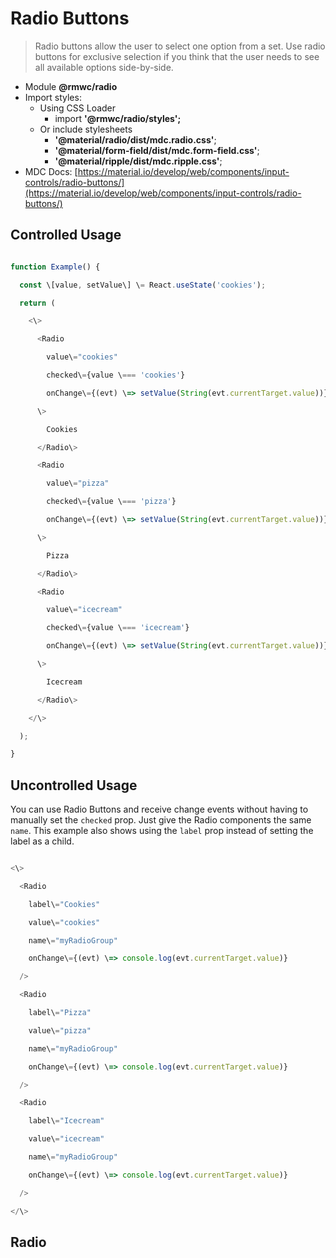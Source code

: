 # Radio Buttons

> Radio buttons allow the user to select one option from a set. Use radio buttons for exclusive selection if you think that the user needs to see all available options side-by-side.

- Module **@rmwc/radio**
- Import styles:
  - Using CSS Loader
    - import **'@rmwc/radio/styles';**
  - Or include stylesheets
    - **'@material/radio/dist/mdc.radio.css'**;
    - **'@material/form-field/dist/mdc.form-field.css'**;
    - **'@material/ripple/dist/mdc.ripple.css'**;
- MDC Docs: [https://material.io/develop/web/components/input-controls/radio-buttons/](https://material.io/develop/web/components/input-controls/radio-buttons/)

## Controlled Usage

```js

function Example() {

  const \[value, setValue\] \= React.useState('cookies');

  return (

    <\>

      <Radio

        value\="cookies"

        checked\={value \=== 'cookies'}

        onChange\={(evt) \=> setValue(String(evt.currentTarget.value))}

      \>

        Cookies

      </Radio\>

      <Radio

        value\="pizza"

        checked\={value \=== 'pizza'}

        onChange\={(evt) \=> setValue(String(evt.currentTarget.value))}

      \>

        Pizza

      </Radio\>

      <Radio

        value\="icecream"

        checked\={value \=== 'icecream'}

        onChange\={(evt) \=> setValue(String(evt.currentTarget.value))}

      \>

        Icecream

      </Radio\>

    </\>

  );

}


```

## Uncontrolled Usage

You can use Radio Buttons and receive change events without having to manually set the `checked` prop. Just give the Radio components the same `name`. This example also shows using the `label` prop instead of setting the label as a child.

```js

<\>

  <Radio

    label\="Cookies"

    value\="cookies"

    name\="myRadioGroup"

    onChange\={(evt) \=> console.log(evt.currentTarget.value)}

  />

  <Radio

    label\="Pizza"

    value\="pizza"

    name\="myRadioGroup"

    onChange\={(evt) \=> console.log(evt.currentTarget.value)}

  />

  <Radio

    label\="Icecream"

    value\="icecream"

    name\="myRadioGroup"

    onChange\={(evt) \=> console.log(evt.currentTarget.value)}

  />

</\>


```

## Radio
